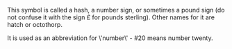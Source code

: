 This symbol is called a hash, a number sign, or sometimes a pound sign
(do not confuse it with the sign £ for pounds sterling). Other names for
it are hatch or octothorp.

It is used as an abbreviation for \\'number\\' - \#20 means number
twenty.
